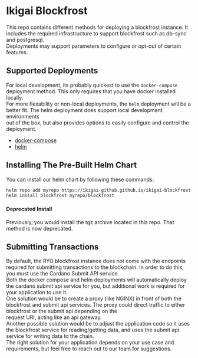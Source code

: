 # Ikigai Blockfrost

This repo contains different methods for deploying a blockfrost instance. It includes the required infrastructure to support blockfrost such as db-sync and postgresql. <br>
Deployments may support parameters to configure or opt-out of certain features.

## Supported Deployments

For local development, its probably quickest to use the `docker-compose` deployment method. This only requires that you have docker installed locally. <br>
For more flexability or non-local deployments, the `helm` deployment will be a better fit. The helm deployment does support local development environments <br>
out of the box, but also provides options to easily configure and control the deployment.

- [docker-compose](./compose/README.md)
- [helm](./helm/blockfrost/README.md)

## Installing The Pre-Built Helm Chart

You can install our helm chart by following these commands:

```sh
helm repo add myrepo https://ikigai-github.github.io/ikigai-blockfrost-config
helm install blockfrost myrepo/blockfrost
```

#### Deprecated Install

Previously, you would install the tgz archive located in this repo. That method is now deprecated.

## Submitting Transactions

By default, the RYO blockfrost instance does not come with the endpoints required for submitting transactions to the blockchain. In order to do this, you must use the Cardano Submit API service. <br>
Both the docker compose and helm deployments will automatically deploy the cardano submit api service for you, but additional work is required for your application to use it. <br>
One solution would be to create a proxy (like NGINX) in front of both the blockfrost and submit api services. The proxy could direct traffic to either blockfrost or the submit api depending on the <br>
request URI, acting like an api gateway.<br>
Another possible solution would be to adjust the application code so it uses the blockfrost service for reading/getting data, and uses the submit api service for writing data to the chain.<br>
The right solution for your application depends on your use case and requirements, but feel free to reach out to our team for suggestions.
